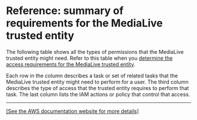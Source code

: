 # Reference: summary of requirements for the MediaLive trusted entity<a name="trusted-entity-requirements"></a>

The following table shows all the types of permissions that the MediaLive trusted entity might need\. Refer to this table when you [determine the access requirements for the MediaLive trusted entity](complex-scenario-create-trusted-entity-role-step1.md)\. 

Each row in the column describes a task or set of related tasks that the MediaLive trusted entity might need to perform for a user\. The third column describes the type of access that the trusted entity requires to perform that task\. The last column lists the IAM actions or policy that control that access\. 


****  
[\[See the AWS documentation website for more details\]](http://docs.aws.amazon.com/medialive/latest/ug/trusted-entity-requirements.html)